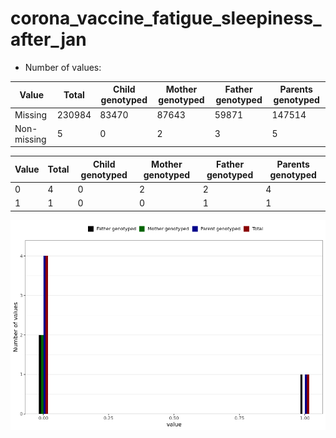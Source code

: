 # corona_vaccine_fatigue_sleepiness_after_jan
- Number of values:

| Value | Total | Child genotyped | Mother genotyped | Father genotyped | Parents genotyped |
| ----- | ----- | --------------- | ---------------- | ---------------- |---------------- |
| Missing | 230984 | 83470 | 87643 | 59871 | 147514 |
| Non-missing | 5 | 0 | 2 | 3 | 5 |

| Value | Total | Child genotyped | Mother genotyped | Father genotyped | Parents genotyped |
| ----- | ----- | --------------- | ---------------- | ---------------- |---------------- |
| 0 | 4 | 0 | 2 | 2 | 4 |
| 1 | 1 | 0 | 0 | 1 | 1 |



![](corona_vaccine_fatigue_sleepiness_after_jan_n.png)



